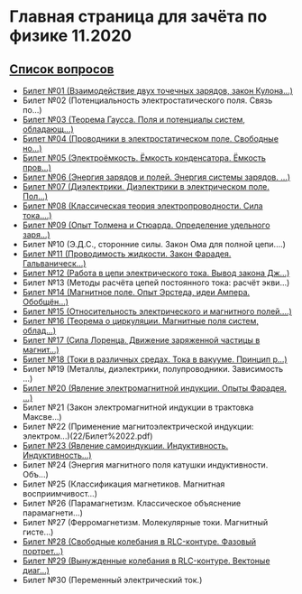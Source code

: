 # Главная страница для зачёта по физике 11.2020

## [Список вопросов](quest.pdf)

* [Билет №01 (Взаимодействие двух точечных зарядов, закон Кулона...)](01/Билет%201.pdf)
* Билет №02 (Потенциальность электростатического поля. Связь по...)
* [Билет №03 (Теорема Гаусса. Поля и потенциалы систем, обладающ...)](03/Билет%203.pdf)
* [Билет №04 (Проводники в электростатическом поле. Свободные но...)](04/Билет%204.pdf)
* [Билет №05 (Электроёмкость. Ёмкость конденсатора. Ёмкость пров...)](05/Билет%205.pdf)
* [Билет №06 (Энергия зарядов и полей. Энергия системы зарядов. ...)](06/Билет%206.pdf)
* [Билет №07 (Диэлектрики. Диэлектрики в электрическом поле. Пол...)](07)
* [Билет №08 (Классическая теория электропроводности. Сила тока....)](08/Билет%208.pdf)
* [Билет №09 (Опыт Толмена и Стюарда. Определение удельного заря...)](09/Билет%209.pdf)
* Билет №10 (Э.Д.С., сторонние силы. Закон Ома для полной цепи....)
* [Билет №11 (Проводимость жидкости. Закон Фарадея. Гальваническ...)](11/Билет%2011.pdf)
* [Билет №12 (Работа в цепи электрического тока. Вывод закона Дж...)](12/Билет%2012.pdf)
* Билет №13 (Методы расчёта цепей постоянного тока: расчёт экви...)
* [Билет №14 (Магнитное поле. Опыт Эрстеда, идеи Ампера. Обобщён...)](14/Билет%2014.pdf)
* [Билет №15 (Относительность электрического и магнитного полей....)](15/Билет%2015.pdf)
* [Билет №16 (Теорема о циркуляции. Магнитные поля систем, облад...)](16/Билет%2016.pdf)
* [Билет №17 (Сила Лоренца. Движение заряженной частицы в магнит...)](17/Билет%2017.pdf)
* [Билет №18 (Токи в различных средах. Тока в вакууме. Принцип р...)](18/Билет%2018.pdf)
* Билет №19 (Металлы, диэлектрики, полупроводники. Зависимость ...)
* [Билет №20 (Явление электромагнитной индукции. Опыты Фарадея. ...)](20/Билет%2020.pdf)
* Билет №21 (Закон электромагнитной индукции в трактовка Максве...)
* Билет №22 (Применение магнитоэлектрической индукции: электром...)(22/Билет%2022.pdf)
* [Билет №23 (Явление самоиндукции. Индуктивность. Индуктивность...)](23/Билет%2023.pdf)
* Билет №24 (Энергия магнитного поля катушки индуктивности. Объ...)
* Билет №25 (Классификация магнетиков. Магнитная восприимчивост...)
* Билет №26 (Парамагнетизм. Классическое объяснение парамагнети...)
* Билет №27 (Ферромагнетизм. Молекулярные токи. Магнитный гисте...)
* [Билет №28 (Свободные колебания в RLC-контуре. Фазовый портрет...)](28/Билет%2028.pdf)
* [Билет №29 (Вынужденные колебания в RLC-контуре. Вектоные диаг...)](29/Билет%2029.pdf)
* Билет №30 (Переменный электрический ток.)


